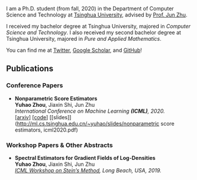 I am a Ph.D. student (from fall, 2020) in the Department of Computer Science and Technology at [Tsinghua University](https://www.tsinghua.edu.cn/en/), advised by [Prof. Jun Zhu](http://ml.cs.tsinghua.edu.cn/~jun). 

I received my bachelor degree at Tsinghua University, majored in _Computer Science and Technology_. 
I also received my second bachelor degree at Tsinghua University, majored in _Pure and Applied Mathematics_.

You can find me at [Twitter](https://twitter.com/miskcoo), [Google Scholar](https://scholar.google.com/citations?user=GKLRbxoAAAAJ&hl=en), and [GitHub](http://github.com/miskcoo/)!

## Publications

### Conference Papers

* **Nonparametric Score Estimators**  <br/>
  **Yuhao Zhou**, Jiaxin Shi, Jun Zhu  <br/>
  _International Conference on Machine Learning **(ICML)**, 2020._  <br/>
  [[arxiv]](https://arxiv.org/abs/2005.10099) 
  [[code]](https://github.com/miskcoo/kscore) 
  [[slides]](http://ml.cs.tsinghua.edu.cn/~yuhao/slides/nonparametric score estimators, icml2020.pdf)

### Workshop Papers & Other Abstracts

* **Spectral Estimators for Gradient Fields of Log-Densities**  <br/>
  **Yuhao Zhou**, Jiaxin Shi, Jun Zhu  <br/>
  _[ICML Workshop on Stein’s Method](https://steinworkshop.github.io/), Long Beach, USA, 2019._
